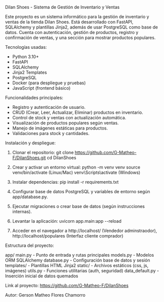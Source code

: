 Dilan Shoes - Sistema de Gestión de Inventario y Ventas

Este proyecto es un sistema informático para la gestión de inventario y ventas de la tienda Dilan Shoes. Está desarrollado con FastAPI, SQLAlchemy y plantillas Jinja2, además de usar PostgreSQL como base de datos. Cuenta con autenticación, gestión de productos, registro y confirmación de ventas, y una sección para mostrar productos populares.

Tecnologías usadas:
- Python 3.10+
- FastAPI
- SQLAlchemy
- Jinja2 Templates
- PostgreSQL
- Docker (para despliegue y pruebas)
- JavaScript (frontend básico)

Funcionalidades principales:
- Registro y autenticación de usuario.
- CRUD (Crear, Leer, Actualizar, Eliminar) productos en inventario.
- Control de stock y ventas con actualización automática.
- Visualización de productos populares según ventas.
- Manejo de imágenes estáticas para productos.
- Validaciones para stock y cantidades.

Instalación y despliegue:

1. Clonar el repositorio:
   git clone https://github.com/G-Matheo-F/DilanShoes.git
   cd DilanShoes

2. Crear y activar un entorno virtual:
   python -m venv venv
   source venv/bin/activate  (Linux/Mac)
   venv\Scripts\activate     (Windows)

3. Instalar dependencias:
   pip install -r requirements.txt

4. Configurar base de datos PostgreSQL y variables de entorno según app/database.py.

5. Ejecutar migraciones o crear base de datos (según instrucciones internas).

6. Levantar la aplicación:
   uvicorn app.main:app --reload

7. Acceder en el navegador a http://localhost/ (Vendedor adminstraodor),  http://localhost/populares (Interfaz cliente comprador)

Estructura del proyecto:

app/
  main.py             - Punto de entrada y rutas principales
  models.py           - Modelos ORM SQLAlchemy
  database.py         - Configuración base de datos y sesión
  templates/          - Plantillas HTML Jinja2
  static/             - Archivos estáticos (css, js, imágenes)
  utils.py            - Funciones utilitarias (auth, seguridad)
  data_default.py     - Inserción inicial de datos quemados

Link al proyecto:
https://github.com/G-Matheo-F/DilanShoes

Autor:
Gerson Matheo Flores Chamorro
